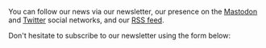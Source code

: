 You can follow our news via our newsletter, our presence on the <a href="https://mas.to/@accessibilityLu">Mastodon</a> and <a href="https://twitter.com/accessibilityLu">Twitter</a> social networks, and our <a href="./news/feed.xml">RSS feed</a>.

Don't hesitate to subscribe to our newsletter using the form below:

<iframe title="Formulaire d'inscription à la lettre d'information" data-w-type="embedded"  src="https://links.comgouv.lu/wgt/0rj1l/vrs/form?c=f8d6a8de" style="height: 0; width:100%; border: none"></iframe>
<script type="text/javascript" src="https://app.mailjet.com/pas-nc-embedded-v1.js"></script>